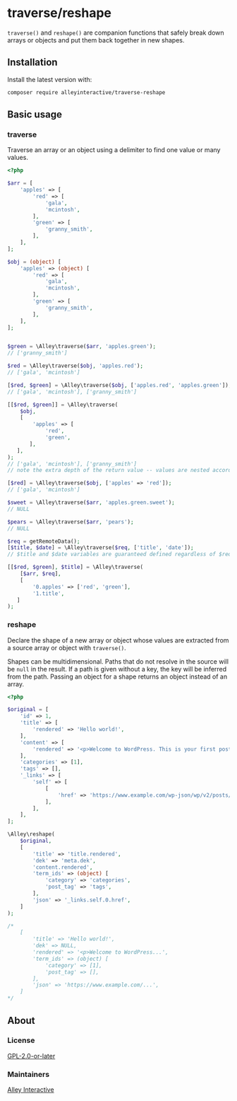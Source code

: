 # traverse/reshape

`traverse()` and `reshape()` are companion functions that safely break down arrays or objects and put them back together in new shapes.

## Installation

Install the latest version with:

```bash
composer require alleyinteractive/traverse-reshape
```

## Basic usage

### traverse

Traverse an array or an object using a delimiter to find one value or many values.

```php
<?php

$arr = [
    'apples' => [
        'red' => [
            'gala',
            'mcintosh',
        ],
        'green' => [
            'granny_smith',
        ],
    ],
];

$obj = (object) [
    'apples' => (object) [
        'red' => [
            'gala',
            'mcintosh',
        ],
        'green' => [
            'granny_smith',
        ],
    ],
];


$green = \Alley\traverse($arr, 'apples.green');
// ['granny_smith']

$red = \Alley\traverse($obj, 'apples.red');
// ['gala', 'mcintosh']

[$red, $green] = \Alley\traverse($obj, ['apples.red', 'apples.green']);
// ['gala', 'mcintosh'], ['granny_smith']

[[$red, $green]] = \Alley\traverse(
    $obj,
    [
        'apples' => [
            'red',
            'green',
       ],
   ],
);
// ['gala', 'mcintosh'], ['granny_smith']
// note the extra depth of the return value -- values are nested according to the nesting of the given paths

[$red] = \Alley\traverse($obj, ['apples' => 'red']);
// ['gala', 'mcintosh']

$sweet = \Alley\traverse($arr, 'apples.green.sweet');
// NULL

$pears = \Alley\traverse($arr, 'pears');
// NULL

$req = getRemoteData();
[$title, $date] = \Alley\traverse($req, ['title', 'date']);
// $title and $date variables are guaranteed defined regardless of $req

[[$red, $green], $title] = \Alley\traverse(
    [$arr, $req],
    [
        '0.apples' => ['red', 'green'],
        '1.title',
   ]
);
```

### reshape

Declare the shape of a new array or object whose values are extracted from a source array or object with `traverse()`.

Shapes can be multidimensional. Paths that do not resolve in the source will be `null` in the result. If a path is given without a key, the key will be inferred from the path. Passing an object for a shape returns an object instead of an array.

```php
<?php

$original = [
    'id' => 1,
    'title' => [
        'rendered' => 'Hello world!',
    ],
    'content' => [
        'rendered' => '<p>Welcome to WordPress. This is your first post. Edit or delete it, then start writing!</p>',
    ],
    'categories' => [1],
    'tags' => [],
    '_links' => [
        'self' => [
            [
                'href' => 'https://www.example.com/wp-json/wp/v2/posts/1',
            ],
        ],
    ],
];

\Alley\reshape(
    $original,
    [
        'title' => 'title.rendered',
        'dek' => 'meta.dek',
        'content.rendered',
        'term_ids' => (object) [
            'category' => 'categories',
            'post_tag' => 'tags',
        ],
        'json' => '_links.self.0.href',
    ]
);

/*
    [
        'title' => 'Hello world!',
        'dek' => NULL,
        'rendered' => '<p>Welcome to WordPress...',
        'term_ids' => (object) [
            'category' => [1],
            'post_tag' => [],
        ],
        'json' => 'https://www.example.com/...',
    ]
*/
```

## About

### License

[GPL-2.0-or-later](https://github.com/alleyinteractive/traverse-reshape/blob/main/LICENSE)

### Maintainers

[Alley Interactive](https://github.com/alleyinteractive)
